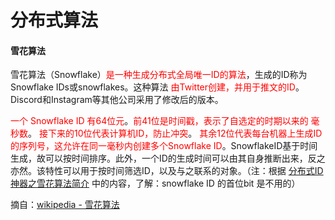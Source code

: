 # 分布式算法



#### 雪花算法

雪花算法（Snowflake）<font color=FF0000>是一种生成分布式全局唯一ID的算法</font>，生成的ID称为Snowflake IDs或snowflakes。这种算法 <font color=FF0000>由Twitter创建，并用于推文的ID</font>。Discord和Instagram等其他公司采用了修改后的版本。

<font color=FF0000>一个 Snowflake ID 有64位元</font>。<font color=FF0000>前41位是时间戳，表示了自选定的时期以来的 毫秒数</font>。 <font color=FF0000>接下来的10位代表计算机ID，防止冲突</font>。 <font color=FF0000>其余12位代表每台机器上生成ID的序列号，这允许在同一毫秒内创建多个Snowflake ID</font>。SnowflakeID基于时间生成，故可以按时间排序。此外，一个ID的生成时间可以由其自身推断出来，反之亦然。该特性可以用于按时间筛选ID，以及与之联系的对象。（注：根据 [分布式ID神器之雪花算法简介](https://zhuanlan.zhihu.com/p/85837641) 中的内容，了解：snowflake ID 的首位bit 是不用的）

摘自：[wikipedia - 雪花算法](https://zh.wikipedia.org/wiki/雪花算法)